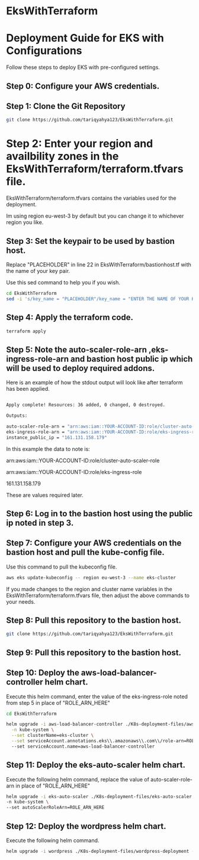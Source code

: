# EksWithTerraform


# Deployment Guide for EKS with Configurations

Follow these steps to deploy EKS with pre-configured settings.

## Step 0: Configure your AWS credentials.






## Step 1: Clone the Git Repository

```bash
git clone https://github.com/tariqyahya123/EksWithTerraform.git
```


# Step 2: Enter your region and availbility zones in the EksWithTerraform/terraform.tfvars file.

EksWithTerraform/terraform.tfvars contains the variables used for the deployment.

Im using region eu-west-3 by default but you can change it to whichever region you like.


## Step 3: Set the keypair to be used by bastion host.

Replace "PLACEHOLDER" in line 22 in EksWithTerraform/bastionhost.tf with the name of your key pair.

Use this sed command to help you if you wish.

```bash
cd EksWithTerraform
sed -i 's/key_name = "PLACEHOLDER"/key_name = "ENTER THE NAME OF YOUR KEY PAIR HERE"/g' bastionhost.tf
```


## Step 4: Apply the terraform code.
```bash
terraform apply
```


## Step 5: Note the auto-scaler-role-arn ,eks-ingress-role-arn and bastion host public ip which will be used to deploy required addons.

Here is an example of how the stdout output will look like after terraform has been applied.
```bash

Apply complete! Resources: 36 added, 0 changed, 0 destroyed.

Outputs:

auto-scaler-role-arn = "arn:aws:iam::YOUR-ACCOUNT-ID:role/cluster-auto-scaler-role"
eks-ingress-role-arn = "arn:aws:iam::YOUR-ACCOUNT-ID:role/eks-ingress-role"
instance_public_ip = "161.131.158.179"
```

In this example the data to note is: 

arn:aws:iam::YOUR-ACCOUNT-ID:role/cluster-auto-scaler-role

arn:aws:iam::YOUR-ACCOUNT-ID:role/eks-ingress-role

161.131.158.179

These are values required later.

## Step 6: Log in to the bastion host using the public ip noted in step 3.

## Step 7: Configure your AWS credentials on the bastion host and pull the kube-config file.

Use this command to pull the kubeconfig file.


```bash
aws eks update-kubeconfig -- region eu-west-3 --name eks-cluster
```

If you made changes to the region and cluster name variables in the EksWithTerraform/terraform.tfvars file, then adjust the above commands to your needs.


## Step 8: Pull this repository to the bastion host.

```bash
git clone https://github.com/tariqyahya123/EksWithTerraform.git
```

## Step 9: Pull this repository to the bastion host.


## Step 10: Deploy the aws-load-balancer-controller helm chart.

Execute this helm command, enter the value of the eks-ingress-role noted from step 5 in place of "ROLE_ARN_HERE"

```bash
cd EksWithTerraform

helm upgrade -i aws-load-balancer-controller ./K8s-deployment-files/aws-load-balancer-controller \
  -n kube-system \
  --set clusterName=eks-cluster \
  --set serviceAccount.annotations.eks\\.amazonaws\\.com\\/role-arn=ROLE_ARN_HERE
  --set serviceAccount.name=aws-load-balancer-controller 
```


## Step 11: Deploy the eks-auto-scaler helm chart.

Execute the following helm command, replace the value of auto-scaler-role-arn in place of "ROLE_ARN_HERE"

```bash
helm upgrade -i eks-auto-scaler ./K8s-deployment-files/eks-auto-scaler \
-n kube-system \ 
--set autoScalerRoleArn=ROLE_ARN_HERE
```


## Step 12: Deploy the wordpress helm chart.

Execute the following helm command.

```bash
helm upgrade -i wordpress ./K8s-deployment-files/wordpress-deployment -n default
```


